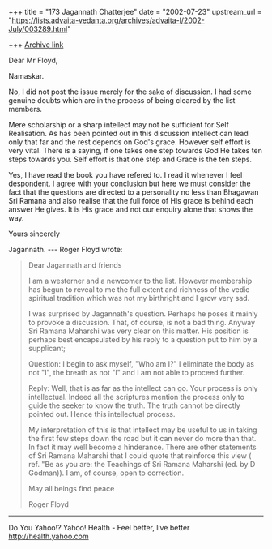 +++
title = "173 Jagannath Chatterjee"
date = "2002-07-23"
upstream_url = "https://lists.advaita-vedanta.org/archives/advaita-l/2002-July/003289.html"

+++
[Archive link](https://lists.advaita-vedanta.org/archives/advaita-l/2002-July/003289.html)

Dear Mr Floyd,

Namaskar.

No, I did not post the issue merely for the sake of
discussion. I had some genuine doubts which are in the
process of being cleared by the list members.

Mere scholarship or a sharp intellect may not be
sufficient for Self Realisation. As has been pointed
out in this discussion intellect can lead only that
far and the rest depends on God's grace. However self
effort is very vital. There is a saying, if one takes
one step towards God He takes ten steps towards you.
Self effort is that one step and Grace is the ten
steps.

Yes, I have read the book you have refered to. I read
it whenever I feel despondent. I agree with your
conclusion but here we must consider the fact that the
questions are directed to a personality no less than
Bhagawan Sri Ramana and also realise that the full
force of His grace is behind each answer He gives. It
is His grace and not our enquiry alone that shows the
way.

Yours sincerely

Jagannath.
--- Roger Floyd <Slowfork at AOL.COM> wrote:
> Dear Jagannath and friends
>
> I am a westerner and a newcomer to the list. However
> membership has begun to
> reveal to me the full extent and richness of  the
> vedic spiritual tradition
> which was not my birthright and I grow very sad.
>
> I was surprised by Jagannath's question. Perhaps he
> poses it mainly to
> provoke a discussion. That, of course, is not a bad
> thing. Anyway Sri Ramana
> Maharshi was very clear on this matter. His position
> is perhaps best
> encapsulated by his reply to a question put to him
> by a supplicant;
>
> Question:  I begin to ask myself, "Who am I?" I
> eliminate the body as not
> "I", the breath as not "I" and I am not able to
> proceed further.
>
> Reply: Well, that is as far as the intellect can go.
> Your process is only
> intellectual. Indeed all the scriptures mention the
> process only to guide the
> seeker to know the truth. The truth cannot be
> directly pointed out. Hence
> this intellectual process.
>
> My interpretation of this is that intellect may be
> useful to us in taking the
> first few steps down the road but it can never do
> more than that. In fact it
> may well become a hinderance. There are other
> statements of Sri Ramana
> Maharshi that I could quote that reinforce this view
> ( ref. "Be as you are:
> the Teachings of Sri Ramana Maharshi (ed. by D
> Godman)). I am, of course,
> open to correction.
>
> May all beings find peace
>
> Roger Floyd


__________________________________________________
Do You Yahoo!?
Yahoo! Health - Feel better, live better
http://health.yahoo.com

